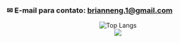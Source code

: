 ### ✉ E-mail para contato: brianneng.1@gmail.com


<div align="center">
  <img src="https://github-readme-stats.vercel.app/api/top-langs/?username=brianbessa&hide=asp.net,shaderlab&layout=compact&langs_count=7&theme=merko" alt="Top Langs">
</div>

<div align="center">
  <a href="" target="_blank"><img src="https://img.shields.io/badge/-LinkedIn-%230077B5?style=for-the-badge&logo=linkedin&logoColor=white" target="_blank"></a>
</div>
<br>


